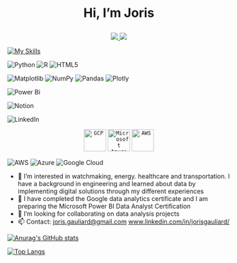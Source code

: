 # <p align="center">Hi, I’m Joris</p>

<p align="center">
  <a href="https://www.linkedin.com/in/jorisgauliard/">
    <img src="https://skillicons.dev/icons?i=linkedin" />
  </a>
  <a href="mailto:joris.gauliard@gmail.com">
    <img src="https://img.icons8.com/fluent/48/000000/gmail.png" />
  </a>
</p>


[![My Skills](https://skillicons.dev/icons?i=aws,gcp,azure,react,vue,flutter&perline=3&theme=light)](https://skillicons.dev)


![Python](https://img.shields.io/badge/python-3670A0?style=for-the-badge&logo=python&logoColor=ffdd54) ![R](https://img.shields.io/badge/r-%23276DC3.svg?style=for-the-badge&logo=r&logoColor=white) ![HTML5](https://img.shields.io/badge/html5-%23E34F26.svg?style=for-the-badge&logo=html5&logoColor=white)

![Matplotlib](https://img.shields.io/badge/Matplotlib-%23ffffff.svg?style=for-the-badge&logo=Matplotlib&logoColor=black) ![NumPy](https://img.shields.io/badge/numpy-%23013243.svg?style=for-the-badge&logo=numpy&logoColor=white) 	![Pandas](https://img.shields.io/badge/pandas-%23150458.svg?style=for-the-badge&logo=pandas&logoColor=white) 	![Plotly](https://img.shields.io/badge/Plotly-%233F4F75.svg?style=for-the-badge&logo=plotly&logoColor=white)

![Power Bi](https://img.shields.io/badge/power_bi-F2C811?style=for-the-badge&logo=powerbi&logoColor=black)

![Notion](https://img.shields.io/badge/Notion-%23000000.svg?style=for-the-badge&logo=notion&logoColor=white)

![LinkedIn](https://img.shields.io/badge/linkedin-%230077B5.svg?style=for-the-badge&logo=linkedin&logoColor=white)

<div align="center">
	<code><img height="50" src="https://user-images.githubusercontent.com/25181517/183911547-990692bc-8411-4878-99a0-43506cdb69cf.png" alt="GCP" title="GCP" /></code>
	<code><img height="50" src="https://user-images.githubusercontent.com/25181517/183911544-95ad6ba7-09bf-4040-ac44-0adafedb9616.png" alt="Microsoft Azure" title="Microsoft Azure" /></code>
	<code><img height="50" src="https://user-images.githubusercontent.com/25181517/183896132-54262f2e-6d98-41e3-8888-e40ab5a17326.png" alt="AWS" title="AWS" /></code>
</div>

![AWS](https://img.shields.io/badge/AWS-%23FF9900.svg?style=for-the-badge&logo=amazon-aws&logoColor=white) ![Azure](https://img.shields.io/badge/azure-%230072C6.svg?style=for-the-badge&logo=microsoftazure&logoColor=white) ![Google Cloud](https://img.shields.io/badge/GoogleCloud-%234285F4.svg?style=for-the-badge&logo=google-cloud&logoColor=white)

- 👀 I’m interested in watchmaking, energy. healthcare and transportation. I have a background in engineering and learned about data by implementing digital solutions through my different experiences
- 🌱 I have completed the Google data analytics certificate and I am preparing the Microsoft Power BI Data Analyst Certification
- 💞️ I’m looking for collaborating on data analysis projects
- 📫 Contact:
    joris.gauliard@gmail.com
    www.linkedin.com/in/jorisgauliard/

[![Anurag's GitHub stats](https://github-readme-stats.vercel.app/api?username=jorisgauliard)](https://github.com/anuraghazra/github-readme-stats)


[![Top Langs](https://github-readme-stats.vercel.app/api/top-langs/?username=jorisgauliard)](https://github.com/anuraghazra/github-readme-stats)
<!---
--->

